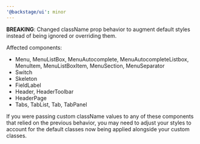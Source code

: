 ```yaml
---
'@backstage/ui': minor
---
```


**BREAKING**: Changed className prop behavior to augment default styles instead of being ignored or overriding them.

Affected components:

- Menu, MenuListBox, MenuAutocomplete, MenuAutocompleteListbox, MenuItem, MenuListBoxItem, MenuSection, MenuSeparator
- Switch
- Skeleton
- FieldLabel
- Header, HeaderToolbar
- HeaderPage
- Tabs, TabList, Tab, TabPanel

If you were passing custom className values to any of these components that relied on the previous behavior, you may need to adjust your styles to account for the default classes now being applied alongside your custom classes.
